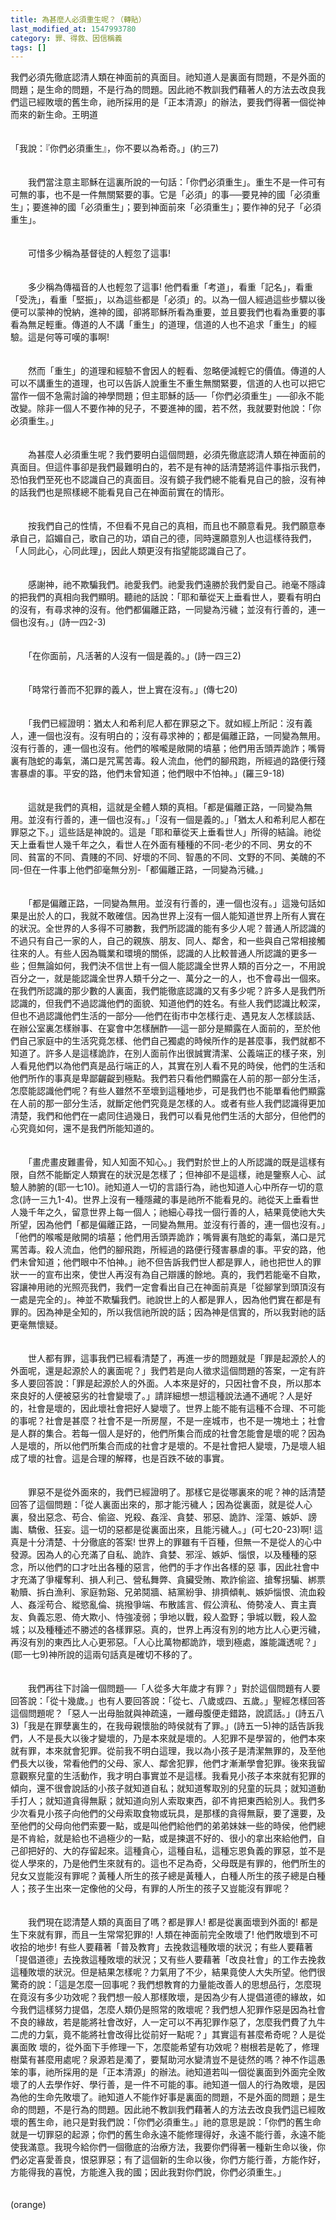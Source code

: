 ```yaml
---
title: 為甚麼人必須重生呢？（轉貼）
last_modified_at: 1547993780
category: 罪、得救、因信稱義
tags: []
---
```


我們必須先徹底認清人類在神面前的真面目。祂知道人是裏面有問題，不是外面的問題；是生命的問題，不是行為的問題。因此祂不教訓我們藉著人的方法去改良我們這已經敗壞的舊生命，祂所採用的是「正本清源」的辦法，要我們得著一個從神而來的新生命。<!--more-->王明道<br><br><br>「我說：『你們必須重生』，你不要以為希奇。」(約三7)<br><br><br>　　我們當注意主耶穌在這裏所說的一句話：「你們必須重生」。重生不是一件可有可無的事，也不是一件無關緊要的事。它是「必須」的事──要見神的國「必須重生」；要進神的國「必須重生」；要到神面前來「必須重生」；要作神的兒子「必須重生」。<br><br><br>　　可惜多少稱為基督徒的人輕忽了這事!<br><br><br>　　多少稱為傳福音的人也輕忽了這事! 他們看重「考道」，看重「記名」，看重「受洗」，看重「堅振」，以為這些都是「必須」的。以為一個人經過這些步驟以後便可以蒙神的悅納，進神的國，卻將耶穌所看為重要，並且要我們也看為重要的事看為無足輕重。傳道的人不講「重生」的道理，信道的人也不追求「重生」的經驗。這是何等可嘆的事啊!<br><br><br>　　然而「重生」的道理和經驗不會因人的輕看、忽略便減輕它的價值。傳道的人可以不講重生的道理，也可以告訴人說重生不重生無關緊要，信道的人也可以把它當作一個不急需討論的神學問題；但主耶穌的話──「你們必須重生」──卻永不能改變。除非一個人不要作神的兒子，不要進神的國，若不然，我就要對他說：「你必須重生。」<br><br><br>　　為甚麼人必須重生呢？我們要明白這個問題，必須先徹底認清人類在神面前的真面目。但這件事卻是我們最難明白的，若不是有神的話清楚將這件事指示我們，恐怕我們至死也不認識自己的真面目。沒有鏡子我們總不能看見自己的臉，沒有神的話我們也是照樣總不能看見自己在神面前實在的情形。<br><br><br>　　按我們自己的性情，不但看不見自己的真相，而且也不願意看見。我們願意奉承自己，諂媚自己，歌自己的功，頌自己的德，同時還願意別人也這樣待我們，「人同此心，心同此理」，因此人類更沒有指望能認識自己了。<br><br><br>　　感謝神，祂不欺騙我們。祂愛我們。祂愛我們遠勝於我們愛自己。祂毫不隱諱的把我們的真相向我們顯明。聽祂的話說：「耶和華從天上垂看世人，要看有明白的沒有，有尋求神的沒有。他們都偏離正路，一同變為污穢；並沒有行善的，連一個也沒有。」(詩一四2-3)<br><br><br>　　「在你面前，凡活著的人沒有一個是義的。」(詩一四三2)<br><br><br>　　「時常行善而不犯罪的義人，世上實在沒有。」(傳七20)<br><br><br>　　「我們已經證明：猶太人和希利尼人都在罪惡之下。就如經上所記：沒有義人，連一個也沒有。沒有明白的；沒有尋求神的；都是偏離正路，一同變為無用。沒有行善的，連一個也沒有。他們的喉嚨是敞開的墳墓；他們用舌頭弄詭詐；嘴脣裏有虺蛇的毒氣，滿口是咒罵苦毒。殺人流血，他們的腳飛跑，所經過的路便行殘害暴虐的事。平安的路，他們未曾知道；他們眼中不怕神。」(羅三9-18)<br><br><br>　　這就是我們的真相，這就是全體人類的真相。「都是偏離正路，一同變為無用。並沒有行善的，連一個也沒有。」「沒有一個是義的。」「猶太人和希利尼人都在罪惡之下。」這些話是神說的。這是「耶和華從天上垂看世人」所得的結論。祂從天上垂看世人幾千年之久，看世人在外面有種種的不同-老少的不同、男女的不同、貧富的不同、貴賤的不同、好壞的不同、智愚的不同、文野的不同、美醜的不同-但在一件事上他們卻毫無分別-「都偏離正路，一同變為污穢。」<br><br><br>　　「都是偏離正路，一同變為無用。並沒有行善的，連一個也沒有。」這幾句話如果是出於人的口，我就不敢確信。因為世界上沒有一個人能知道世界上所有人實在的狀況。全世界的人多得不可勝數，我們所認識的能有多少人呢？普通人所認識的不過只有自己一家的人，自己的親族、朋友、同人、鄰舍，和一些與自己常相接觸往來的人。有些人因為職業和環境的關係，認識的人比較普通人所認識的更多一些；但無論如何，我們決不信世上有一個人能認識全世界人類的百分之一，不用說百分之一，就是能認識全世界人類千分之一、萬分之一的人，也不會尋出一個來。在我們所認識的那少數的人裏面，我們能徹底認識的又有多少呢？許多人是我們所認識的，但我們不過認識他們的面貌、知道他們的姓名。有些人我們認識比較深，但也不過認識他們生活的一部分──他們在街市中怎樣行走、遇見友人怎樣談話、在辦公室裏怎樣辦事、在宴會中怎樣酬酢──這一部分是顯露在人面前的，至於他們自己家庭中的生活究竟怎樣、他們自己獨處的時候所作的是甚麼事，我們就都不知道了。許多人是這樣詭詐，在別人面前作出很誠實清潔、公義端正的樣子來，別人看見他們以為他們真是品行端正的人，其實在別人看不見的時侯，他們的生活和他們所作的事真是卑鄙齷齪到極點。我們若只看他們顯露在人前的那一部分生活，怎麼能認識他們呢？有些人雖然不至壞到這種地步，可是我們也不能單看他們顯露在人前的那一部分生活，就斷定他們究竟是怎樣的人。或者有些人我們認識得更加清楚，我們和他們在一處同住過幾日，我們可以看見他們生活的大部分，但他們的心究竟如何，還不是我們所能知道的。<br><br><br>　　「畫虎畫皮難畫骨，知人知面不知心。」我們對於世上的人所認識的既是這樣有限，自然不能斷定人類實在的狀況是怎樣了；但神卻不是這樣，祂是鑒察人心、試驗人肺腑的(耶一七10)。祂知道人一切的言語行為，祂也知道人心中所存一切的意念(詩一三九1-4)。世界上沒有一種隱藏的事是祂所不能看見的。祂從天上垂看世人幾千年之久，留意世界上每一個人；祂細心尋找一個行善的人，結果竟使祂大失所望，因為他們「都是偏離正路，一同變為無用。並沒有行善的，連一個也沒有。」「他們的喉嚨是敞開的墳墓；他們用舌頭弄詭詐；嘴脣裏有虺蛇的毒氣，滿口是咒罵苦毒。殺人流血，他們的腳飛跑，所經過的路便行殘害暴虐的事。平安的路，他們未曾知道；他們眼中不怕神。」祂不但告訴我們世人都是罪人，祂也把世人的罪狀一一的宣布出來，使世人再沒有為自己辯護的餘地。真的，我們若能毫不自欺，容讓神用祂的光照亮我們，我們一定會看出自己在神面前真是「從腳掌到頭頂沒有一處是完全的」。神並不欺騙我們。祂說世上的人都是罪人，因為他們實在都是有罪的。因為神是全知的，所以我信祂所說的話；因為神是信實的，所以我對祂的話更毫無懷疑。<br><br><br>　　世人都有罪，這事我們已經看清楚了，再進一步的問題就是「罪是起源於人的外面呢，還是起源於人的裏面呢？」我們若是向人徵求這個問題的答案，一定有許多人要回答說：「罪是起源於人的外面。人本來是好的，只因社會不良，所以那本來良好的人便被惡劣的社會變壞了。」請詳細想一想這種說法通不通呢？人是好的，社會是壞的，因此壞社會把好人變壞了。世界上能不能有這種不合理、不可能的事呢？社會是甚麼？社會不是一所房屋，不是一座城市，也不是一塊地土；社會是人群的集合。若每一個人是好的，他們所集合而成的社會怎能會是壞的呢？因為人是壞的，所以他們所集合而成的社會才是壞的。不是社會把人變壞，乃是壞人組成了壞的社會。這是合理的解釋，也是百跌不破的事實。<br><br><br>　　罪惡不是從外面來的，我們已經證明了。那樣它是從哪裏來的呢？神的話清楚回答了這個問題：「從人裏面出來的，那才能污穢人；因為從裏面，就是從人心裏，發出惡念、苟合、偷盜、兇殺、姦淫、貪婪、邪惡、詭詐、淫蕩、嫉妒、謗讟、驕傲、狂妄。這一切的惡都是從裏面出來，且能污穢人。」(可七20-23)啊! 這真是十分清楚、十分徹底的答案! 世界上的罪雖有千百種，但無一不是從人的心中發源。因為人的心充滿了自私、詭詐、貪婪、邪淫、嫉妒、惱恨，以及種種的惡念，所以他們的口才吐出各種的惡言，他們的手才作出各樣的惡 事，因此社會中才充滿了爭權奪利、損人利己、營私舞弊、貪臟受賄、欺詐偷盜、搶奪拐騙、綁票勒贖、拆白漁利、家庭勃谿、兄弟鬩牆、結黨紛爭、排擠傾軋、嫉妒惱恨、流血殺人、姦淫苟合、縱慾亂倫、挑撥爭端、布散謠言、假公濟私、倚勢凌人、賣主賣友、負義忘恩、倚大欺小、恃強凌弱；爭地以戰，殺人盈野；爭城以戰，殺人盈城；以及種種述不勝述的各樣罪惡。真的，世界上再沒有別的地方比人心更污穢，再沒有別的東西比人心更邪惡。「人心比萬物都詭詐，壞到極處，誰能識透呢？」(耶一七9)神所說的這兩句話真是確切不移的了。<br><br><br>　　我們再往下討論一個問題──「人從多大年歲才有罪？」對於這個問題有人要回答說：「從十幾歲。」也有人要回答說：「從七、八歲或四、五歲。」聖經怎樣回答這個問題呢？「惡人一出母胎就與神疏遠，一離母腹便走錯路，說謊話。」(詩五八3)「我是在罪孽裏生的，在我母親懷胎的時侯就有了罪。」(詩五一5)神的話告訴我們，人不是長大以後才變壞的，乃是本來就是壞的。人犯罪不是學習的，他們本來就有罪，本來就會犯罪。從前我不明白這理，我以為小孩子是清潔無罪的，及至他們長大以後，常看他們的父母、家人、鄰舍犯罪，他們才漸漸學會犯罪。後來我留意觀察兒童的生活動作，我才明白事實並不是這樣。我看見小孩子本來就有犯罪的傾向，還不很會說話的小孩子就知道自私；就知道奪取別的兒童的玩具；就知道動手打人；就知道貪得無厭；就知道向別人索取東西，卻不肯把東西給別人。我們多少次看見小孩子向他們的父母索取食物或玩具，是那樣的貪得無厭，要了還要，及至他們的父母向他們索要一點，或是叫他們給他們的弟弟妹妹一些的時侯，他們總是不肯給，就是給也不過極少的一點，或是揀選不好的、很小的拿出來給他們，自己卻把好的、大的存留起來。這種貪心，這種自私，這種忘恩負義的罪惡，並不是從人學來的，乃是他們生來就有的。這也不足為奇，父母既是有罪的，他們所生的兒女又豈能沒有罪呢？黃種人所生的孩子總是黃種人，白種人所生的孩子總是白種人；孩子生出來一定像他的父母，有罪的人所生的孩子又豈能沒有罪呢？<br><br><br>　　我們現在認清楚人類的真面目了嗎？都是罪人! 都是從裏面壞到外面的! 都是生下來就有罪，而且一生常常犯罪的! 人類在神面前完全敗壞了! 他們敗壞到不可收拾的地步! 有些人要藉著「普及教育」去挽救這種敗壞的狀況；有些人要藉著「提倡道德」去挽救這種敗壞的狀況；又有些人要藉著「改良社會」的工作去挽救這種敗壞的狀況。但是結果怎樣呢？力氣用了不少，結果竟使人大失所望。他們很驚奇的說：「這是怎麼一回事呢？我們想教育的力量能改善人的思想品行，怎麼現在竟沒有多少功效呢？我們想一般人那樣敗壞，是因為少有人提倡道德的緣故，如今我們這樣努力提倡，怎麼人類仍是照常的敗壞呢？我們想人犯罪作惡是因為社會不良的緣故，若是能將社會改好，人一定可以不再犯罪作惡了，怎麼我們費了九牛二虎的力氣，竟不能將社會改得比從前好一點呢？」其實這有甚麼希奇呢？人是從裏面敗 壞的，從外面下手修理一下，怎麼能希望有功效呢？樹根若是乾了，修理樹葉有甚麼用處呢？泉源若是濁了，要幫助河水變清豈不是徒然的嗎？神不作這愚笨的事，祂所採用的是「正本清源」的辦法。祂知道若叫一個從裏面到外面完全敗壞了的人去學作好、學行善，是一件不可能的事。祂知道一個人的行為敗壞，是因為他的生命先敗壞了。祂知道人不能作好事是裏面的問題，不是外面的問題；是生命的問題，不是行為的問題。因此祂不教訓我們藉著人的方法去改良我們這已經敗壞的舊生命，祂只是對我們說：「你們必須重生。」祂的意思是說：「你們的舊生命就是一切罪惡的起源；你們的舊生命永遠不能修理得好，永遠不能行善，永遠不能使我滿意。我現今給你們一個徹底的治療方法，我要你們得著一種新生命以後，你們必定喜愛善良，恨惡罪惡；有了這個新的生命以後，你們方能行善，方能作好，方能得我的喜悅，方能進入我的國；因此我對你們說，你們必須重生。」<br><br><br>(orange)<br>
